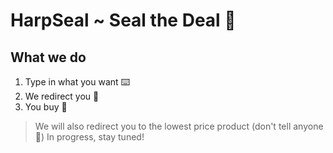 # HarpSeal ~ Seal the Deal 🦭

## What we do  
1) Type in what you want ⌨️
2) We redirect you 🦭
3) You buy 🚀
> We will also redirect you to the lowest price product (don't tell anyone 🤫)
> In progress, stay tuned!
